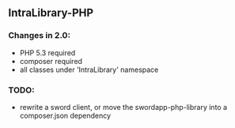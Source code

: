 ## IntraLibrary-PHP

### Changes in 2.0:

- PHP 5.3 required
- composer required
- all classes under 'IntraLibrary' namespace

### TODO:

- rewrite a sword client, or move the swordapp-php-library into a composer.json dependency
